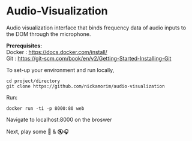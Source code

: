 # Audio-Visualization
Audio visualization interface that binds frequency data of audio inputs to the DOM through the microphone.

**Prerequisites:**
<br>
Docker : https://docs.docker.com/install/
<br>
Git : https://git-scm.com/book/en/v2/Getting-Started-Installing-Git

To set-up your environment and run locally,
```
cd project/directory
git clone https://github.com/nickamorim/audio-visualization
```

Run:
```
docker run -ti -p 8000:80 web
```

Navigate to localhost:8000 on the broswer

Next, play some :musical_note: & 🔇🎧
